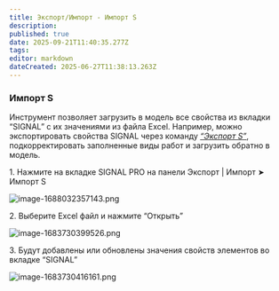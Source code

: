 ```yaml
---
title: Экспорт/Импорт - Импорт S
description: 
published: true
date: 2025-09-21T11:40:35.277Z
tags: 
editor: markdown
dateCreated: 2025-06-27T11:38:13.263Z
---
```


### **Импорт S**

Инструмент позволяет загрузить в модель все свойства из вкладки “SIGNAL” с их значениями из файла Excel. Например, можно экспортировать свойства SIGNAL через команду [_“Экспорт S”_](https://wiki.sgnl.pro/app/page/1YFeraHy8IOenKQm3vgIc46RfTmS1rlkYKSmR-fVPaMs), подкорректировать заполненные виды работ и загрузить обратно в модель.

1\. Нажмите на вкладке SIGNAL PRO на панели Экспорт | Импорт ➤ Импорт S

![image-1688032357143.png](https://lh7-rt.googleusercontent.com/docsz/AD_4nXf99PB3Pet8NZiyzJBQvtzwazJ1xGktp5QCMkkvNONpyjrlGW26hDxiFtTXJdCGsPs5eP8kxJjKJbdtjcFZpsnFi8kQxoZGxB75TDq9LGTD_iKmM0pzeLWNLrOcThEeW8AVM4FIQWbGOroDKEEOuw?key=KD2AFX1X_Roj_sSOrILGEA)

2\. Выберите Excel файл и нажмите “Открыть”

![image-1683730399526.png](https://lh7-rt.googleusercontent.com/docsz/AD_4nXcdVbYlIzlGXMRHROGqeGkgpEa8_gzIiR-JUV2zbyqvsvRxhd3Ms1mG8BHvT6NOHIlQqJIL8wMUnkLpeobrCI4925BuS2NAz0ArYhH9kH8WJjPvPBBeJrgwSVzPkpdutycuDG7kxZr9DdTrc-laKQ?key=KD2AFX1X_Roj_sSOrILGEA)

3\. Будут добавлены или обновлены значения свойств элементов во вкладке “SIGNAL”

![image-1683730416161.png](https://lh7-rt.googleusercontent.com/docsz/AD_4nXfk1blngtT4ZeAfVAkGjbCX-zOdA3lY1BrpUzjfxle-j_2cbkPPVZdw951iYIcySzVBxM7m1ytgt-hdHrVU2-RpzI-8ezkesXK04hctKelFw9pz6EGB6I9jUyLq8kFoKaG7tqSJaZHfGddd2Y77?key=KD2AFX1X_Roj_sSOrILGEA)